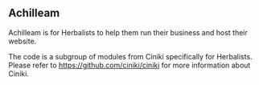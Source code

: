 Achilleam
---------

Achilleam is for Herbalists to help them run their business and host their website. 

The code is a subgroup of modules from Ciniki specifically for Herbalists.  
Please refer to https://github.com/ciniki/ciniki for more information about Ciniki.
